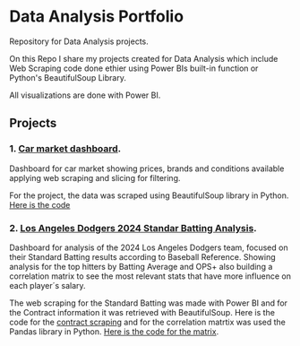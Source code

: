 # Data Analysis Portfolio

Repository for Data Analysis projects.

On this Repo I share my projects created for Data Analysis which include Web Scraping code done ethier using Power BIs built-in function or Python's BeautifulSoup Library.

All visualizations are done with Power BI.


## Projects

### 1. [Car market dashboard](https://github.com/rajcespedes/analysis_portfolio/blob/main/Car%20market%20analysis.pdf).

Dashboard for car market showing prices, brands and conditions available applying web scraping and slicing for filtering.

For the project, the data was scraped using BeautifulSoup library in Python. [Here is the code](https://github.com/rajcespedes/analysis_portfolio/blob/main/webscrape.py)

### 2. [Los Angeles Dodgers 2024 Standar Batting Analysis](https://github.com/rajcespedes/analysis_portfolio/blob/main/Los%20Angeles%20Dodgers%20Dashboard.pdf). 

Dashboard for analysis of the 2024 Los Angeles Dodgers team, focused on their Standard Batting results according to Baseball Reference. Showing analysis for the top hitters by Batting Average and OPS+ also building a correlation matrix to see the most relevant stats that have more influence on each player´s salary.

The web scraping for the Standard Batting was made with Power BI and for the Contract information it was retrieved with BeautifulSoup. Here is the code for the [contract scraping](https://github.com/rajcespedes/analysis_portfolio/blob/main/contract_scrape.py) and for the correlation matrtix was used the Pandas library in Python. [Here is the code for the matrix](https://github.com/rajcespedes/analysis_portfolio/blob/main/corr_matrix_Test.py).
